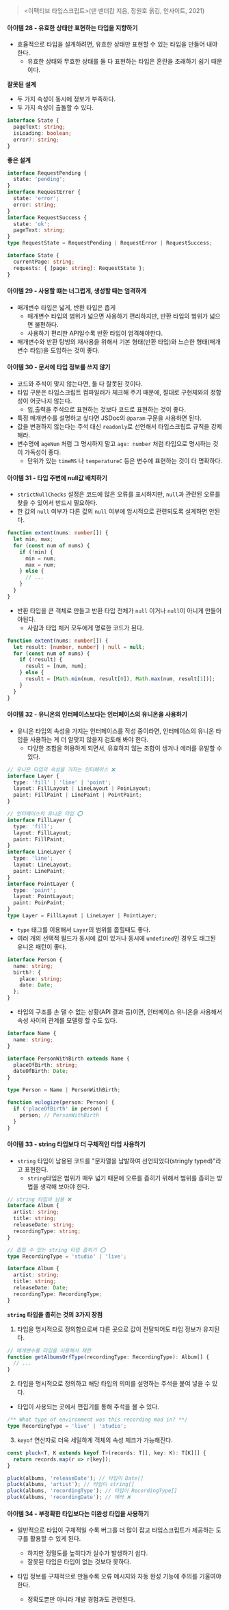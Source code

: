 > <이펙티브 타입스크립트>(댄 밴더캄 지음, 장원호 옭김, 인사이트, 2021)

#### 아이템 28 - 유효한 상태만 표현하는 타입을 지향하기

- 효율적으로 타입을 설계하려면, 유효한 상태만 표현할 수 있는 타입을 만들어 내야 한다.
  - 유효한 상태와 무효한 상태를 둘 다 표현하는 타입은 혼란을 초래하기 쉽기 때문이다.

**잘못된 설계**

- 두 가지 속성이 동시에 정보가 부족하다.
- 두 가지 속성이 출돌할 수 있다.

```ts
interface State {
  pageText: string;
  isLoading: boolean;
  error?: string;
}
```

**좋은 설계**

```ts
interface RequestPending {
  state: 'pending';
}
interface RequestError {
  state: 'error';
  error: string;
}
interface RequestSuccess {
  state: 'ok';
  pageText: string;
}
type RequestState = RequestPending | RequestError | RequestSuccess;

interface State {
  currentPage: string;
  requests: { [page: string]: RequestState };
}
```

#### 아이템 29 - 사용할 떄는 너그럽게, 생성할 때는 엄격하게

- 매개변수 타입은 넓게, 반환 타입은 좁게
  - 매개변수 타입의 범위가 넓으면 사용하기 편리하지만, 반환 타입의 범위가 넓으면 불편하다.
  - 사용하기 편리한 API일수록 반환 타입이 엄격해야한다.
- 매개변수와 반환 탕빙의 재사용을 위해서 기본 형태(반환 타입)와 느슨한 형태(매개변수 타입)을 도입하는 것이 좋다.

#### 아이템 30 - 문서에 타입 정보를 쓰지 않기

- 코드와 주석이 맞지 않는다면, 둘 다 잘못된 것이다.
- 타입 구문은 타입스크립트 컴파일러가 체크해 주기 때문에, 절대로 구현체와의 정합성이 어긋나지 않는다.
  - 입,출력을 주석으로 표현하는 것보다 코드로 표현하는 것이 좋다.
- 특정 매개변수를 설명하고 싶다면 JSDoc의 `@param` 구문을 사용하면 된다.
- 값을 변경하지 않는다는 주석 대신 `readonly`로 선언해서 타입스크립트 규칙을 강제해라.
- 변수명에 `ageNum` 처럼 그 명시하지 말고 `age: number` 처럼 타입으로 명시하는 것이 가독성이 좋다.
  - 단위가 있는 `timeMS` 나 `temperatureC` 등은 변수에 표현하는 것이 더 명확하다.

#### 아이템 31 - 타입 주변에 null값 배치하기

- `strictNullChecks` 설정은 코드에 많은 오류를 표시하지만, `null`과 관련된 오류를 찾을 수 있어서 반드시 필요하다.
- 한 값의 `null` 여부가 다른 값의 `null` 여부에 암시적으로 관련되도록 설계하면 안된다.

```ts
function extent(nums: number[]) {
  let min, max;
  for (const num of nums) {
    if (!min) {
      min = num;
      max = num;
    } else {
      // ...
    }
  }
}
```

- 반환 타입을 큰 객체로 만들고 반환 타입 전체가 `null` 이거나 `null`이 아니게 만들어야된다.
  - 사람과 타입 체커 모두에게 명료한 코드가 된다.

```ts
function extent(nums: number[]) {
  let result: [number, number] | null = null;
  for (const num of nums) {
    if (!result) {
      result = [num, num];
    } else {
      result = [Math.min(num, result[0]), Math.max(num, result[1])];
    }
  }
}
```

#### 아이템 32 - 유니온의 인터페이스보다는 인터페이스의 유니온을 사용하기

- 유니온 타입의 속성을 가지는 인터페이스를 작성 중이라면, 인터페이스의 유니온 타입을 사용하는 게 더 알맞지 않을지 검토해 봐야 한다.
  - 다양한 조합을 허용하게 되면서, 유효하지 않는 조합이 생겨나 에러를 유발할 수 있다.

```ts
// 유니온 타입의 속성을 가지는 인터페이스 ❌
interface Layer {
  type: 'fill' | 'line' | 'point';
  layout: FillLayout | LineLayout | PoinLayout;
  paint: FillPaint | LinePaint | PointPaint;
}

// 인터페이스의 유니온 타입 ⭕
interface FillLayer {
  type: 'fill';
  layout: FillLayout;
  paint: FillPaint;
}
interface LineLayer {
  type: 'line';
  layout: LineLayout;
  paint: LinePaint;
}
interface PointLayer {
  type: 'paint';
  layout: PointLayout;
  paint: PoinPaint;
}
type Layer = FillLayout | LineLayer | PointLayer;
```

- `type` 태그를 이용해서 `Layer`의 범위를 좁힐때도 좋다.
  <br />
- 여러 개의 선택적 필드가 동시에 값이 있거나 동시에 `undefined`인 경우도 태그된 유니온 패턴이 좋다.

```ts
interface Person {
  name: string;
  birth?: {
    place: string;
    date: Date;
  };
}
```

- 타입의 구조를 손 댈 수 없는 상황(API 결과 등)이면, 인터페이스 유니온을 사용해서 속성 사이의 관계를 모델링 할 수도 있다.

```ts
interface Name {
  name: string;
}

interface PersonWithBirth extends Name {
  placeOfBirth: string;
  dateOfBirth: Date;
}

type Person = Name | PersonWithBirth;

function eulogize(person: Person) {
  if ('placeOfBirth' in person) {
    person; // PersonWithBirth
  }
}
```

#### 아이템 33 - string 타입보다 더 구체적인 타입 사용하기

- `string` 타입이 남용된 코드를 "문자열을 남발하여 선언되었다(stringly typed)"라고 표현한다.
  - `string`타입은 범위가 매우 넓기 때문에 오류를 좁히기 위해서 범위를 좁히는 방법을 생각해 보아야 한다.

```ts
// string 타입의 남용 ❌
interface Album {
  artist: string;
  title: string;
  releaseDate: string;
  recordingType: string;
}

// 좁힙 수 있는 string 타입 좁히기 ⭕
type RecordingType = 'studio' | 'live';

interface Album {
  artist: string;
  title: string;
  releaseDate: Date;
  recordingType: RecordingType;
}
```

**`string` 타입을 좁히는 것의 3가지 장점**

1. 타입을 명시적으로 정의함으로써 다른 곳으로 값이 전달되어도 타입 정보가 유지된다.

```ts
// 매개변수를 타입을 사용해서 제한
function getAlbumsOrfType(recordingType: RecordingType): Album[] {
  // ...
}
```

2. 타입을 명시적으로 정의하고 해당 타입의 의미를 설명하는 주석을 붙여 넣을 수 있다.

- 타입이 사용되는 곳에서 편집기를 통해 주석을 볼 수 있다.

```ts
/** What type of environment was this recording mad in? **/
type RecordingType = 'live' | 'studio';
```

3. `keyof` 연산자로 더욱 세밀하게 객체의 속성 체크가 가능해진다.

```ts
const pluck<T, K extends keyof T>(records: T[], key: K): T[K][] {
  return records.map(r => r[key]);
}

pluck(albums, 'releaseDate'); // 타입이 Date[]
pluck(albums, 'artist'); // 타입이 string[]
pluck(albums, 'recordingType'); // 타입이 RecordingType[]
pluck(albums, 'recordingDate'); // 에러 ❌
```

#### 아이템 34 - 부정확한 타입보다는 미완성 타입을 사용하기

- 일반적으로 타입이 구체적일 수록 버그를 더 많이 잡고 타입스크립트가 제공하는 도구를 활용할 수 있게 된다.

  - 하지만 정밀도를 높히다가 실수가 발생하기 쉽다.
  - 잘못된 타입은 타입이 없는 것보다 못하다.

- 타입 정보를 구체적으로 만들수록 오류 메시지와 자동 완성 기능에 주의를 기울여야 한다.
  - 정확도뿐만 아니라 개발 경험과도 관련된다.
